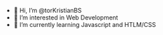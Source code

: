 - 👋 Hi, I’m @torKristianBS
- 👀 I’m interested in Web Development
- 🌱 I’m currently learning Javascript and HTLM/CSS

<!---
torKristianBS/torKristianBS is a ✨ special ✨ repository because its `README.md` (this file) appears on your GitHub profile.
You can click the Preview link to take a look at your changes.
--->
